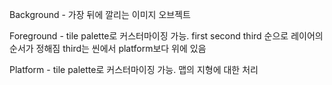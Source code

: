 
Background - 가장 뒤에 깔리는 이미지 오브젝트

Foreground - tile palette로 커스터마이징 가능. first second third 순으로 레이어의 순서가 정해짐 third는 씬에서 platform보다 위에 있음 

Platform - tile palette로 커스터마이징 가능. 맵의 지형에 대한 처리

